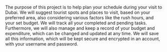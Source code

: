 
The purpose of this project is to help plan your schedule during your visit to
Dubai. We will suggest tourist spots and places to visit, based on your preferred
area, also considering various factors like the rush hours, and your set budget.
We will track all your completed and pending tasks. Furthermore, we will also
manage and keep a record of your budget and expenditure, which can be
changed and updated at any time. We will save all this information, which will
be kept secure and encrypted in an account, with your username and password.
